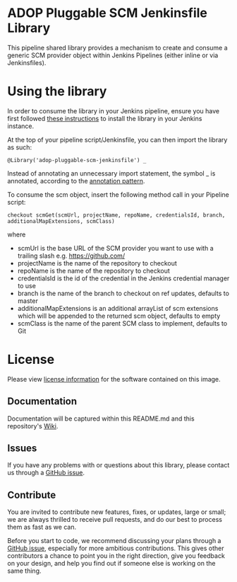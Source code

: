 # ADOP Pluggable SCM Jenkinsfile Library

This pipeline shared library provides a mechanism to create and consume a generic SCM provider object within Jenkins Pipelines (either inline or via Jenkinsfiles).

# Using the library

In order to consume the library in your Jenkins pipeline, ensure you have first followed [these instructions](https://jenkins.io/doc/book/pipeline/shared-libraries/#global-shared-libraries) to install the library in your Jenkins instance.

At the top of your pipeline script/Jenkinsfile, you can then import the library as such:
```
@Library('adop-pluggable-scm-jenkinsfile') _
```
Instead of annotating an unnecessary import statement, the symbol _ is annotated, according to the [annotation pattern](https://jenkins.io/doc/book/pipeline/shared-libraries/#loading-libraries-dynamically).

To consume the scm object, insert the following method call in your Pipeline script:
```
checkout scmGet(scmUrl, projectName, repoName, credentialsId, branch, additionalMapExtensions, scmClass)
```
where

  * scmUrl is the base URL of the SCM provider you want to use with a trailing slash e.g. https://github.com/
  * projectName is the name of the repository to checkout
  * repoName is the name of the repository to checkout
  * credentialsId is the id of the credential in the Jenkins credential manager to use
  * branch is the name of the branch to checkout on ref updates, defaults to master
  * additionalMapExtensions is an additional arrayList of scm extensions which will be appended to the returned scm object, defaults to empty
  * scmClass is the name of the parent SCM class to implement, defaults to Git

# License
Please view [license information](LICENSE.md) for the software contained on this image.

## Documentation
Documentation will be captured within this README.md and this repository's [Wiki](https://github.com/Accenture/adop-pluggable-scm-jenkinsfile/wiki).

## Issues
If you have any problems with or questions about this library, please contact us through a [GitHub issue](https://github.com/Accenture/adop-pluggable-scm-jenkinsfile/issues).

## Contribute
You are invited to contribute new features, fixes, or updates, large or small; we are always thrilled to receive pull requests, and do our best to process them as fast as we can.

Before you start to code, we recommend discussing your plans through a [GitHub issue](https://github.com/Accenture/adop-pluggable-scm-jenkinsfile/issues), especially for more ambitious contributions. This gives other contributors a chance to point you in the right direction, give you feedback on your design, and help you find out if someone else is working on the same thing.